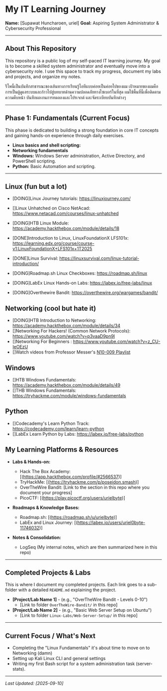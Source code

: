 # My IT Learning Journey

**Name:** [Supawat Huncharoen, uriel]
**Goal:** Aspiring System Administrator & Cybersecurity Professional

---

## About This Repository

This repository is a public log of my self-paced IT learning journey. My goal is to become a skilled system administrator and eventually move into a cybersecurity role. I use this space to track my progress, document my labs and projects, and organize my notes.

รีโพนี้เป็นบันทึกสาธารณะของเส้นทางการเรียนรู้ไอทีแบบค่อยเป็นค่อยไปของผม เป้าหมายของผมคือการเป็นผู้ดูแลระบบและก้าวไปสู่บทบาทด้านความปลอดภัยทางไซเบอร์ในที่สุด ผมใช้พื้นที่นี้เพื่อติดตามความคืบหน้า บันทึกผลงานการทดลองและโปรเจกต์ และจัดระเบียบบันทึกต่างๆ

---

## Phase 1: Fundamentals (Current Focus)

This phase is dedicated to building a strong foundation in core IT concepts and gaining hands-on experience through daily exercises.

- **Linux basics and shell scripting:**
- **Networking fundamentals**
- **Windows:** Windows Server administration, Active Directory, and PowerShell scripting.
- **Python:** Basic Automation and scripting. 

---

## Linux (fun but a lot)
- [DOING]Linux Journey tutorials: https://linuxjourney.com/
- []Linux Unhatched on Cisco NetAcad: https://www.netacad.com/courses/linux-unhatched
- [DOING]HTB Linux Module: https://academy.hackthebox.com/module/details/18
- [DONE]Introduction to Linux, LinuxFoundationX LFS101x: https://learning.edx.org/course/course-v1:LinuxFoundationX+LFS101x+1T2025
- [DONE]Linux Survival: https://linuxsurvival.com/linux-tutorial-introduction/
- [DOING]Roadmap.sh Linux Checkboxes: https://roadmap.sh/linux

- [DOING]LabEx Linux Hands-on Labs: https://labex.io/free-labs/linux
- [DOING]Overthewire Bandit: https://overthewire.org/wargames/bandit/

## Networking (cool but hate it)
- [DOING]HTB Introduction to Networking: https://academy.hackthebox.com/module/details/34
- []Networking For Hackers! (Common Network Protocols): https://www.youtube.com/watch?v=p3vaaD9pn9I
- []Networking For Beginners : https://www.youtube.com/watch?v=z_CU-IeOEzU
- []Watch videos from Professor Messer's [N10-009 Playlist](https://youtube.com/playlist?list=PLG49S3nxzAnl_tQe3kvnmeMid0mjF8Le8&si=3rUsqmrdsNK3izh6)

## Windows
- []HTB Windows Fundamentals: https://academy.hackthebox.com/module/details/49
- []THB Windows Fundamentals: https://tryhackme.com/module/windows-fundamentals

## Python
- []Codecademy's Learn Python Track: https://codecademy.com/learn/learn-python
- []LabEx Learn Python by Labs: https://labex.io/free-labs/python

## My Learning Platforms & Resources

* **Labs & Hands-on:**
    * Hack The Box Academy: [(https://app.hackthebox.com/profile/#2566537)]
    * TryHackMe: [(https://tryhackme.com/p/poseidon.smash)]
    * OverTheWire Bandit: [Link to the section in this repo where you document your progress]
    * PicoCTF: [(https://play.picoctf.org/users/urielbyte)]

* **Roadmaps & Knowledge Bases:**
    * Roadmap.sh: [(https://roadmap.sh/u/urielbyte)]
    * LabEx and Linux Journey: [(https://labex.io/users/uriel0byte-11746032)]

* **Notes & Consolidation:**
    * LogSeq (My internal notes, which are then summarized here in this repo)

---

## Completed Projects & Labs

This is where I document my completed projects. Each link goes to a sub-folder with a detailed `README.md` explaining the project.

* **[Project/Lab Name 1]** - (e.g., "OverTheWire Bandit - Levels 0-10")
    * [Link to folder `OverTheWire-Bandit/` in this repo]
* **[Project/Lab Name 2]** - (e.g., "Basic Web Server Setup on Ubuntu")
    * [Link to folder `Linux-Labs/Web-Server-Setup/` in this repo]

---

## Current Focus / What's Next

-   Completing the "Linux Fundamentals" it's about time to move on to Networking (damn)
-   Setting up Kali Linux CLI and general settings
-   Writing my first Bash script for a system administration task (server-stats).

---

_Last Updated: [2025-09-10]_
